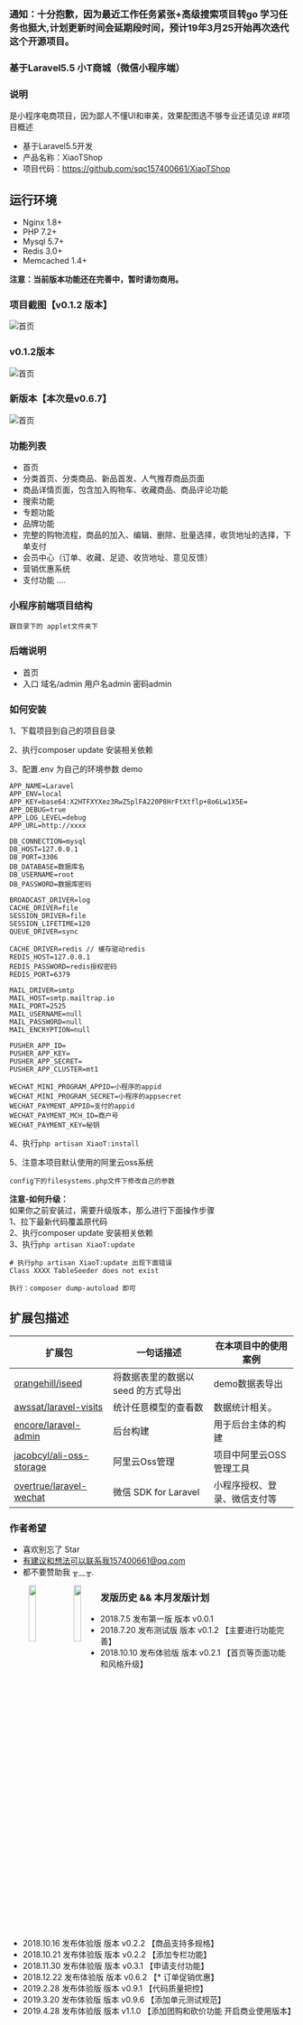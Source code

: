 ### 通知：十分抱歉，因为最近工作任务紧张+高级搜索项目转go 学习任务也挺大,计划更新时间会延期段时间，预计19年3月25开始再次迭代这个开源项目。

### 基于Laravel5.5 小T商城（微信小程序端）
### 说明
是小程序电商项目，因为鄙人不懂UI和审美，效果配图选不够专业还请见谅
##项目概述
+ 基于Laravel5.5开发
+ 产品名称：XiaoTShop
+ 项目代码：https://github.com/sqc157400661/XiaoTShop

## 运行环境
- Nginx 1.8+
- PHP 7.2+
- Mysql 5.7+
- Redis 3.0+
- Memcached 1.4+

**注意：当前版本功能还在完善中，暂时请勿商用。**

### 项目截图【v0.1.2 版本】

![首页](https://xiaot-static.oss-cn-hangzhou.aliyuncs.com/XiaoT/show/Xiaot_img%20111.jpg)

### v0.1.2版本

![首页](https://xiaot-static.oss-cn-hangzhou.aliyuncs.com/XiaoT/show/gh_667b391a9af7_344.jpg)

### 新版本【本次是v0.6.7】

![首页](https://xiaot-static.oss-cn-hangzhou.aliyuncs.com/XiaoT/show/gh_ed3c26c094b2_344.jpg)

### 功能列表
+ 首页
+ 分类首页、分类商品、新品首发、人气推荐商品页面
+ 商品详情页面，包含加入购物车、收藏商品、商品评论功能
+ 搜索功能
+ 专题功能
+ 品牌功能
+ 完整的购物流程，商品的加入、编辑、删除、批量选择，收货地址的选择，下单支付
+ 会员中心（订单、收藏、足迹、收货地址、意见反馈）
+ 营销优惠系统
+ 支付功能
....

### 小程序前端项目结构
```
跟目录下的 applet文件夹下
```

### 后端说明
+ 首页
+ 入口  域名/admin  用户名admin  密码admin


### 如何安装

1、下载项目到自己的项目目录

2、执行composer update 安装相关依赖

3、配置.env 为自己的环境参数
    demo
  ```
  APP_NAME=Laravel
  APP_ENV=local
  APP_KEY=base64:X2HTFXYXez3RwZ5plFA220P8HrFtXtflp+8o6Lw1X5E=
  APP_DEBUG=true
  APP_LOG_LEVEL=debug
  APP_URL=http://xxxx
  
  DB_CONNECTION=mysql
  DB_HOST=127.0.0.1
  DB_PORT=3306
  DB_DATABASE=数据库名
  DB_USERNAME=root
  DB_PASSWORD=数据库密码
  
  BROADCAST_DRIVER=log
  CACHE_DRIVER=file
  SESSION_DRIVER=file
  SESSION_LIFETIME=120
  QUEUE_DRIVER=sync
  
  CACHE_DRIVER=redis // 缓存驱动redis
  REDIS_HOST=127.0.0.1
  REDIS_PASSWORD=redis授权密码
  REDIS_PORT=6379
  
  MAIL_DRIVER=smtp
  MAIL_HOST=smtp.mailtrap.io
  MAIL_PORT=2525
  MAIL_USERNAME=null
  MAIL_PASSWORD=null
  MAIL_ENCRYPTION=null
  
  PUSHER_APP_ID=
  PUSHER_APP_KEY=
  PUSHER_APP_SECRET=
  PUSHER_APP_CLUSTER=mt1
  
  WECHAT_MINI_PROGRAM_APPID=小程序的appid
  WECHAT_MINI_PROGRAM_SECRET=小程序的appsecret
  WECHAT_PAYMENT_APPID=支付的appid
  WECHAT_PAYMENT_MCH_ID=商户号
  WECHAT_PAYMENT_KEY=秘钥

  ```

4、执行`php artisan XiaoT:install`

5、注意本项目默认使用的阿里云oss系统
```
config下的filesystems.php文件下修改自己的参数
```


**注意-如何升级：**<br>
如果你之前安装过，需要升级版本，那么进行下面操作步骤<br>
1、拉下最新代码覆盖原代码<br>
2、执行composer update 安装相关依赖<br>
3、执行`php artisan XiaoT:update`

```
# 执行php artisan XiaoT:update 出现下面错误
Class XXXX TableSeeder does not exist

执行：composer dump-autoload 即可
```

## 扩展包描述

| 扩展包 | 一句话描述 | 在本项目中的使用案例 |  
| --- | --- | --- |   
| [orangehill/iseed](https://github.com/orangehill/iseed) | 将数据表里的数据以 seed 的方式导出 | demo数据表导出 |
| [awssat/laravel-visits](https://github.com/awssat/laravel-visits) | 统计任意模型的查看数 | 数据统计相关。 |
|[encore/laravel-admin](https://github.com/z-song/laravel-admin)| 后台构建 | 用于后台主体的构建 |
| [jacobcyl/ali-oss-storage](https://github.com/jacobcyl/Aliyun-oss-storage) | 阿里云Oss管理 | 项目中阿里云OSS管理工具 |
| [overtrue/laravel-wechat](https://github.com/overtrue/laravel-wechat) | 微信 SDK for Laravel | 小程序授权、登录、微信支付等 |

### 作者希望
+ 喜欢别忘了 Star
+ 有建议和想法可以联系我157400661@qq.com
+ 都不要赞助我 ╥﹏╥.

<center>
<img src="https://xiaot-static.oss-cn-hangzhou.aliyuncs.com/XiaoT/minepay.jpg" width="16%" height="16%" style="float:left;margin:-left:20px;" />
<img src="https://xiaot-static.oss-cn-hangzhou.aliyuncs.com/XiaoT/alipay.png" width="16%" height="16%" style="float:left;margin:-left:20px;" />
</center>

### 发版历史 && 本月发版计划
+ 2018.7.5    发布第一版  版本 v0.0.1
+ 2018.7.20   发布测试版  版本 v0.1.2  【主要进行功能完善】
+ 2018.10.10  发布体验版  版本 v0.2.1  【首页等页面功能和风格升级】
+ 2018.10.16  发布体验版  版本 v0.2.2  【商品支持多规格】
+ 2018.10.21  发布体验版  版本 v0.2.2  【添加专栏功能】
+ 2018.11.30  发布体验版  版本 v0.3.1  【申请支付功能】
+ 2018.12.22  发布体验版  版本 v0.6.2  【* 订单促销优惠】
+ 2019.2.28  发布体验版  版本 v0.9.1  【代码质量把控】
+ 2019.3.20  发布体验版  版本 v0.9.6  【添加单元测试规范】
+ 2019.4.28  发布体验版  版本 v1.1.0  【添加团购和砍价功能 开启商业使用版本】
